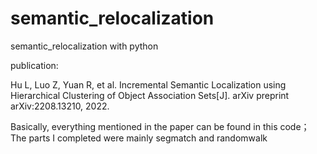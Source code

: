 # semantic_relocalization
semantic_relocalization  with  python



publication:

Hu L, Luo Z, Yuan R, et al. Incremental Semantic Localization using Hierarchical Clustering of Object Association Sets[J]. arXiv preprint arXiv:2208.13210, 2022.

Basically, everything mentioned in the paper can be found in this code；The parts I completed were mainly segmatch and randomwalk

